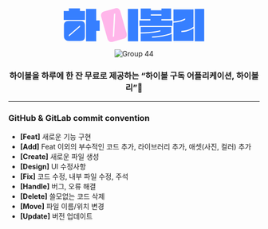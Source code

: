 <div align="center"> 
  
<svg width="282" height="69" viewBox="0 0 282 69" fill="none" xmlns="http://www.w3.org/2000/svg">
<g clip-path="url(#clip0_386_12)">
<path d="M103.153 0.397796L93.2316 3.13308L81.4119 6.55633C75.8833 8.1229 73.8691 12.4911 75.2948 17.514L87.902 62.008C89.2033 66.5999 93.4305 69.2026 98.238 67.8433L120.336 61.577C124.621 60.2839 127.804 56.7446 125.873 49.9313L113.431 6.01756C112.271 1.93121 108.541 -1.11904 103.162 0.406085L103.153 0.397796ZM101.081 57.1093L98.495 57.8388L100.849 11.4301L103.435 10.7007L101.081 57.1093Z" fill="#FFB6EA"/>
<path d="M32.5913 5.62816H42.6621V23.681H0V5.62816H10.3692V0.40625H32.5913V5.62816Z" fill="#367FFF"/>
<path d="M34.5308 25.6951H9.84694C4.10284 25.6951 0.44751 28.679 0.44751 34.5723V56.4297C0.44751 62.7706 5.29642 65.9037 10.2945 65.9037H32.7404C38.9321 65.8291 42.5129 64.1134 42.5129 56.5043V34.2822C42.5129 29.3587 40.1257 25.7034 34.5308 25.7034V25.6951ZM32.5912 37.7055L10.3691 56.9436V53.8851L32.5912 34.6386V37.6972V37.7055Z" fill="#367FFF"/>
<path d="M65.1827 45.8285V66.7161H44.751V1.52515H65.1827V24.8745H72.195V45.8285H65.1827Z" fill="#367FFF"/>
<path d="M149.222 1.52515H128.782V66.7078H149.222V1.52515Z" fill="#367FFF"/>
<path d="M215.524 22.2635H195.838V24.7252H218.06V35.7658H151.982V24.7252H173.832V22.2635H154.444V0.779053H174.727V4.35979H196.054V0.779053H215.524V22.2635ZM194.039 44.411C184.043 47.0965 166.819 48.8869 154.436 48.6631V38.0701H215.963V49.6329C207.31 53.5866 192.025 56.3467 177.106 57.0927V59.3307C192.025 58.4355 208.653 55.5262 216.709 51.7216V66.6414H154.436V50.9757C169.281 51.0503 184.342 49.0361 194.039 46.7235V44.411ZM174.727 14.9528H196.054V12.4164H174.727V14.9528Z" fill="#367FFF"/>
<path d="M243.565 20.7716C238.119 23.3825 232.375 25.9189 220.149 26.6649V2.56953H260.275V37.4734C253.262 42.8445 245.355 45.3809 236.038 45.8285V48.2902C246.781 47.5442 251.928 45.6047 260.275 40.4574V65.9618H220.149V29.2676C231.413 28.1486 236.71 26.955 243.565 23.3743V20.7633V20.7716ZM262.96 1.53344H281.9V66.7161H262.96V1.52515V1.53344Z" fill="#367FFF"/>
</g>
<defs>
<clipPath id="clip0_386_12">
<rect width="281.9" height="68.1997" fill="white"/>
</clipPath>
</defs>
</svg>

![Group 44](https://github.com/highbally/.github/assets/86800087/faf6ca22-9cf1-4f06-bf2a-79155a2efccc)

  ### 하이볼을 하루에 한 잔 무료로 제공하는 “하이볼 구독 어플리케이션, 하이볼리”🍹
  
</div>

---
### GitHub & GitLab commit convention
- **[Feat]** 새로운 기능 구현
- **[Add]** Feat 이외의 부수적인 코드 추가, 라이브러리 추가, 애셋(사진, 컬러) 추가
- **[Create]** 새로운 파일 생성
- **[Design]** UI 수정사항
- **[Fix]** 코드 수정, 내부 파일 수정, 주석
- **[Handle]** 버그, 오류 해결
- **[Delete]** 쓸모없는 코드 삭제
- **[Move]** 파일 이름/위치 변경
- **[Update]** 버전 업데이트

<!--

**Here are some ideas to get you started:**

🙋‍♀️ A short introduction - what is your organization all about?
🌈 Contribution guidelines - how can the community get involved?
👩‍💻 Useful resources - where can the community find your docs? Is there anything else the community should know?
🍿 Fun facts - what does your team eat for breakfast?
🧙 Remember, you can do mighty things with the power of [Markdown](https://docs.github.com/github/writing-on-github/getting-started-with-writing-and-formatting-on-github/basic-writing-and-formatting-syntax)
-->
